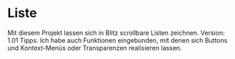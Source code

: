 Liste
=====
Mit diesem Projekt lassen sich in Blitz scrollbare Listen zeichnen.
Version:	1.01
Tipps:	Ich habe auch Funktionen eingebunden, mit denen sich Buttons und Kontext-Menüs
	oder Transparenzen realisieren lassen.
